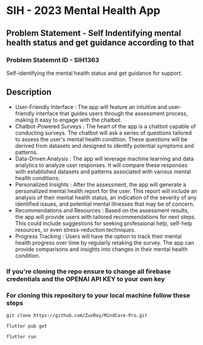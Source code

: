 


# SIH - 2023 Mental Health App
## Problem Statement - Self Indentifying mental health status and get guidance according to that

### Problem Statemnt ID - SIH1363
Self-identifying the mental health status and get guidance for support.

## Description
- User-Friendly Interface : The app will feature an intuitive and user-friendly interface that guides users through the assessment process, making it easy to engage with the chatbot. 
- Chatbot-Powered Surveys : The heart of the app is a chatbot capable of conducting surveys. The chatbot will ask a series of questions tailored to assess the user's mental health condition. These questions will be derived from datasets and designed to identify potential symptoms and patterns.
- Data-Driven Analysis : The app will leverage machine learning and data analytics to analyze user responses. It will compare these responses with established datasets and patterns associated with various mental health conditions.
- Personalized Insights : After the assessment, the app will generate a personalized mental health report for the user. This report will include an analysis of their mental health status, an indication of the severity of any identified issues, and potential mental illnesses that may be of concern.
- Recommendations and Resources : Based on the assessment results, the app will provide users with tailored recommendations for next steps. This could include suggestions for seeking professional help, self-help resources, or even stress-reduction techniques.
- Progress Tracking : Users will have the option to track their mental health progress over time by regularly retaking the survey. The app can provide comparisons and insights into changes in their mental health condition.

### If you're cloning the repo ensure to change all firebase credentials and the OPENAI API KEY to your own key
### For cloning this repository to your local machine follow these steps

```
git clone https://github.com/ZuxRoy/MindCare-Pro.git
```
```
flutter pub get 
```
```
flutter run
```
